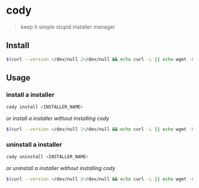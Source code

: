 # cody

> keep it simple stupid installer manager

## Install

```sh
$(curl --version >/dev/null 2>/dev/null && echo curl -L || echo wget -O-) https://gitlab.com/risserlabs/community/cody/-/raw/main/cody.sh 2>/dev/null | sh -s install cody
```

## Usage

### install a installer

```sh
cody install <INSTALLER_NAME>
```

_or install a installer without installing cody_

```sh
$(curl --version >/dev/null 2>/dev/null && echo curl -L || echo wget -O-) https://gitlab.com/risserlabs/community/cody/-/raw/main/cody.sh 2>/dev/null | sh -s install <INSTALLER_NAME>
```

### uninstall a installer

```sh
cody uninstall <INSTALLER_NAME>
```

_or uninstall a installer without installing cody_

```sh
$(curl --version >/dev/null 2>/dev/null && echo curl -L || echo wget -O-) https://gitlab.com/risserlabs/community/cody/-/raw/main/cody.sh 2>/dev/null | sh -s uninstall <INSTALLER_NAME>
```
